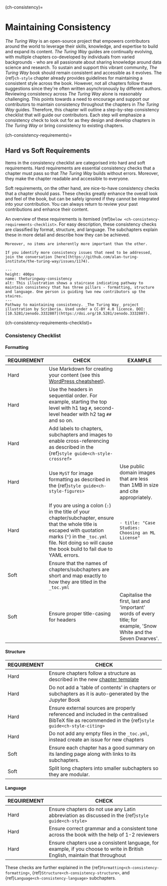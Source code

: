 (ch-consistency)=
# Maintaining Consistency

_The Turing Way_ is an open-source project that empowers contributors around the world to leverage their skills, knowledge, and expertise to build and expand its content. _The Turing Way_ guides are continually evolving, with multiple chapters co-developed by individuals from varied backgrounds - who are all passionate about sharing knowledge around data science and research. To sustain and support this vibrant community, _The Turing Way_ book should remain consistent and accessible as it evolves. The {ref}`ch-style` chapter already provides guidelines for maintaining a consistent style across the book. However, not all chapters follow these suggestions since they're often written asynchronously by different authors. Reviewing consistency across _The Turing Way_ alone is reasonably challenging. This points towards a need to encourage and support our contributors to maintain consistency throughout the chapters in _The Turing Way_ guides. Therefore, this chapter will outline a step-by-step consistency checklist that will guide our contributors. Each step will emphasize a consistency check to look out for as they design and develop chapters in _The Turing Way_ or bring consistency to existing chapters.

(ch-consistency-requirements)=
## Hard vs Soft Requirements

Items in the consistency checklist are categorised into hard and soft requirements. Hard requirements are essential consistency checks that a chapter must pass so that _The Turing Way_ builds without errors. Moreover, they make the chapter readable and accessible to everyone.

Soft requirements, on the other hand, are nice-to-have consistency checks that a chapter should pass. These checks greatly enhance the overall look and feel of the book, but can be safely ignored if they cannot be integrated into your contribution. You can always return to review your past contributions and enhance their content.

An overview of these requirements is itemised {ref}`below <ch-consistency-requirements-checklist>`. For easy description, these consistency checks are classified by format, structure, and language. The subchapters explain these in more detail and describe how they can be achieved.

```{important} Please note that these requirements are not exhaustive or definitive, and neither are their classifications rigid.
Moreover, no items are inherently more important than the other.

If you identify more consistency issues that need to be addressed, join the conversation [here](https://github.com/alan-turing-institute/the-turing-way/issues/1174).

```

```{figure} ../figures/theturingway-consistency.*
---
height: 400px
name: theturingway-consistency
alt: This illustration shows a staircase indicating pathway to maintain consistency that has three pillars - formatting, structure and language. One person is guiding two new contributors up the staires.
---
Pathway to maintaining consistency. _The Turing Way_ project illustration by Scriberia. Used under a CC-BY 4.0 licence. DOI: [10.5281/zenodo.3332807](https://doi.org/10.5281/zenodo.3332807).
```

(ch-consistency-requirements-checklist)=
### Consistency Checklist

#### Formatting

| REQUIREMENT | CHECK                                                                                                                                                                                                                                | EXAMPLE                                                                                                           |
| ----------- | ------------------------------------------------------------------------------------------------------------------------------------------------------------------------------------------------------------------------------------ | ----------------------------------------------------------------------------------------------------------------- |
| Hard        | Use Markdown for creating your content (see this [WordPress cheatsheet](https://wordpress.com/support/markdown-quick-reference/)).                                                                                                   |                                                                                                                   |
| Hard        | Use the headers in sequential order. For example, starting the top level with h1 tag `#`, second-level header with h2 tag `##` and so on.                                                                                            |                                                                                                                   |
| Hard        | Add labels to chapters, subchapters and images to enable cross-referencing as described in the {ref}`style guide<ch-style-crossref>`                                                                                           |                                                                                                                   |
| Hard        | Use `MyST` for image formatting as described in the {ref}`style guide<ch-style-figures>`                                                                                                                                       | Use public domain images that are less than 1MB in size and cite appropriately.                                   |
| Hard        | If you are using a colon (`:`) in the title of your chapter/subchapter, ensure that the whole title is escaped with quotation marks (`"`) in the `_toc.yml` file. Not doing so will cause the book build to fail due to YAML errors. | `- title: "Case Studies: Choosing an ML License"`                                                                 |
| Soft        | Ensure that the names of chapters/subchapters are short and map exactly to how they are titled in the `_toc.yml`                                                                                                                     |                                                                                                                   |
| Soft        | Ensure proper title-casing for headers                                                                                                                                                                                               | Capitalise the first, last and 'important' words of every title; for example, 'Snow White and the Seven Dwarves'. |


#### Structure

| REQUIREMENT | CHECK                                                                                                                                                                            |
| ----------- | -------------------------------------------------------------------------------------------------------------------------------------------------------------------------------- |
| Hard        | Ensure chapters follow a structure as described in the new [chapter template](https://github.com/alan-turing-institute/the-turing-way/tree/main/book/templates/chapter-template) |
| Hard        | Do not add a 'table of contents' in chapters or subchapters as it is auto-generated by the Jupyter Book                                                                          |
| Hard        | Ensure external sources are properly referenced and included in the centralised BibTeX file as recommended in the {ref}`style guide<ch-style-citing>`                      |
| Hard        | Do not add any empty files in the `_toc.yml`, instead create an issue for new chapters                                                                                           |
| Soft        | Ensure each chapter has a good summary on its landing page along with links to its subchapters.                                                                                  |
| Soft        | Split long chapters into smaller subchapters so they are modular.                                                                                                                |


#### Language

| REQUIREMENT | CHECK                                                                                                                       |
| ----------- | --------------------------------------------------------------------------------------------------------------------------- |
| Hard        | Ensure chapters do not use any Latin abbreviation as discussed in the {ref}`style guide<ch-style>`                    |
| Hard        | Ensure correct grammar and a consistent tone across the book with the help of 1-2 reviewers                                 |
| Hard        | Ensure chapters use a consistent language, for example, if you choose to write in British English, maintain that throughout |

These checks are further explained in the {ref}`Formatting<ch-consistency-formatting>`, {ref}`Structure<ch-consistency-structure>`, and {ref}`Language<ch-consistency-language>` subchapters.
